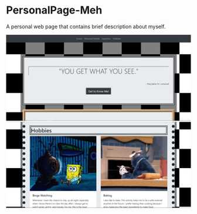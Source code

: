 # PersonalPage-Meh
A personal web page that contains brief description about myself.

<img src="header.png" title="header">
<img src="Hobbies.png" title="Hobbies">
